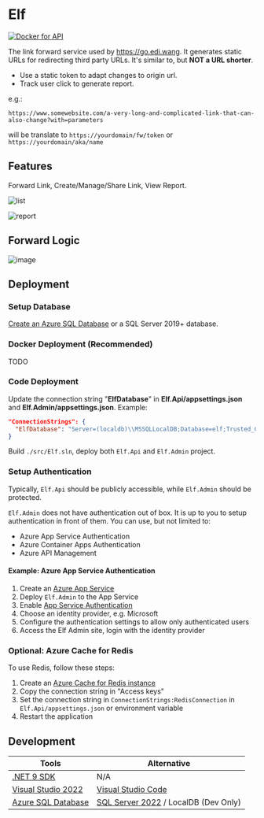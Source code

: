 # Elf

[![Docker for API](https://github.com/EdiWang/Elf/actions/workflows/docker-api.yml/badge.svg)](https://github.com/EdiWang/Elf/actions/workflows/docker-api.yml)

The link forward service used by https://go.edi.wang. It generates static URLs for redirecting third party URLs. It's similar to, but **NOT a URL shorter**. 

- Use a static token to adapt changes to origin url.
- Track user click to generate report.

e.g.:

```
https://www.somewebsite.com/a-very-long-and-complicated-link-that-can-also-change?with=parameters
```

will be translate to `https://yourdomain/fw/token` or `https://yourdomain/aka/name`

## Features

Forward Link, Create/Manage/Share Link, View Report.

![list](https://github.com/EdiWang/Elf/assets/3304703/2f3f3691-fa24-4d24-9a8f-562b0cab8261)

![report](https://github.com/EdiWang/Elf/assets/3304703/09eab5b0-0749-4d41-a4a9-56da4eb5aeb5)

## Forward Logic

![image](https://cdn.edi.wang/web-assets/lf/LinkForwarder-FW.png)

## Deployment

### Setup Database

[Create an Azure SQL Database](https://docs.microsoft.com/en-us/azure/sql-database/sql-database-single-database-get-started?WT.mc_id=AZ-MVP-5002809) or a SQL Server 2019+ database.

### Docker Deployment (Recommended)

TODO

### Code Deployment

Update the connection string "**ElfDatabase**" in **Elf.Api/appsettings.json** and **Elf.Admin/appsettings.json**. Example:

```json
"ConnectionStrings": {
  "ElfDatabase": "Server=(localdb)\\MSSQLLocalDB;Database=elf;Trusted_Connection=True;"
}
```

Build `./src/Elf.sln`, deploy both `Elf.Api` and `Elf.Admin` project.

### Setup Authentication

Typically, `Elf.Api` should be publicly accessible, while `Elf.Admin` should be protected.

`Elf.Admin` does not have authentication out of box. It is up to you to setup authentication in front of them. You can use, but not limited to:

- Azure App Service Authentication
- Azure Container Apps Authentication
- Azure API Management

#### Example: Azure App Service Authentication

1. Create an [Azure App Service](https://docs.microsoft.com/en-us/azure/app-service/quickstart-dotnetcore?WT.mc_id=AZ-MVP-5002809)
2. Deploy `Elf.Admin` to the App Service
3. Enable [App Service Authentication](https://docs.microsoft.com/en-us/azure/app-service/overview-authentication-authorization?WT.mc_id=AZ-MVP-5002809)
4. Choose an identity provider, e.g. Microsoft
5. Configure the authentication settings to allow only authenticated users
6. Access the Elf Admin site, login with the identity provider

### Optional: Azure Cache for Redis

To use Redis, follow these steps:

1. Create an [Azure Cache for Redis instance](https://docs.microsoft.com/en-us/azure/azure-cache-for-redis/cache-overview?WT.mc_id=AZ-MVP-5002809)
2. Copy the connection string in "Access keys"
3. Set the connection string in `ConnectionStrings:RedisConnection` in `Elf.Api/appsettings.json` or environment variable
4. Restart the application

## Development

Tools | Alternative
--- | ---
[.NET 9 SDK](http://dot.net) | N/A
[Visual Studio 2022](https://visualstudio.microsoft.com/) | [Visual Studio Code](https://code.visualstudio.com/)
[Azure SQL Database](https://azure.microsoft.com/en-us/services/sql-database/) | [SQL Server 2022](https://www.microsoft.com/en-us/sql-server/sql-server-2022) / LocalDB (Dev Only)
